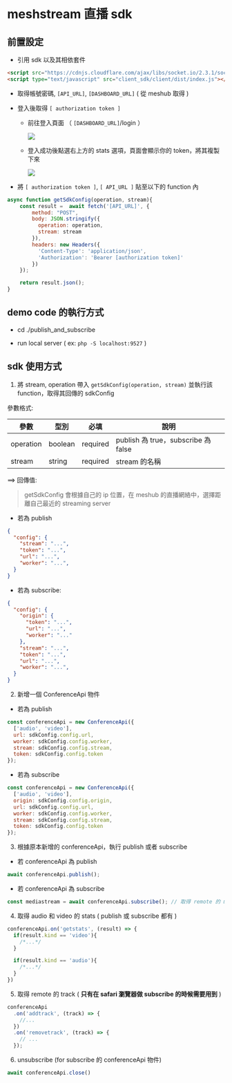 # meshstream 直播 sdk

## 前置設定
- 引用 sdk 以及其相依套件
```html
<script src="https://cdnjs.cloudflare.com/ajax/libs/socket.io/2.3.1/socket.io.js"></script>
<script type="text/javascript" src="client_sdk/client/dist/index.js"></script>
```
- 取得帳號密碼, `[API_URL]`, `[DASHBOARD_URL]` ( 從 meshub 取得 )
- 登入後取得 `[ authorization token ]`
  - 前往登入頁面 （ `[DASHBOARD_URL]`/login ）

    ![](https://i.imgur.com/DSpTrQb.png)

  - 登入成功後點選右上方的 stats 選項，頁面會顯示你的 token，將其複製下來

    ![](https://i.imgur.com/x4vWtqt.png)

- 將 `[ authorization token ]`, `[ API_URL ]` 貼至以下的 function 內

```javascript
async function getSdkConfig(operation, stream){
    const result =  await fetch('[API_URL]', {
        method: "POST",
        body: JSON.stringify({
          operation: operation,
          stream: stream
        }),
        headers: new Headers({
          'Content-Type': 'application/json',
          'Authorization': 'Bearer [authorization token]'
        })
    });

    return result.json();
}
```

## demo code 的執行方式

- cd ./publish_and_subscribe

- run local server ( ex: `php -S localhost:9527` )


## sdk 使用方式

1. 將 stream, operation 帶入 `getSdkConfig(operation, stream)` 並執行該 function，取得其回傳的 sdkConfig

參數格式:

| 參數 | 型別 | 必填 | 說明 |
|  ----  | ----  | ---- | ---- |
| operation | boolean | required | publish 為 true，subscribe 為 false |
| stream | string | required | stream 的名稱 |

==> 回傳值: 

> getSdkConfig 會根據自己的 ip 位置，在 meshub 的直播網絡中，選擇距離自己最近的 streaming server

- 若為 publish
```json
{
  "config": {
    "stream": "...",
    "token": "...",
    "url": "...",
    "worker": "...",
  } 
}
```
- 若為 subscribe:
```json
{
  "config": {
    "origin": {
      "token": "...",
      "url": "...",
      "worker": "..."
    },
    "stream": "...",
    "token": "...",
    "url": "...",
    "worker": "...",
  } 
}
```

2. 新增一個 ConferenceApi 物件

- 若為 publish
```javascript
const conferenceApi = new ConferenceApi({
  ['audio', 'video'],
  url: sdkConfig.config.url,
  worker: sdkConfig.config.worker,
  stream: sdkConfig.config.stream,
  token: sdkConfig.config.token
});
```

- 若為 subscribe
```javascript
const conferenceApi = new ConferenceApi({
  ['audio', 'video'],
  origin: sdkConfig.config.origin,
  url: sdkConfig.config.url,
  worker: sdkConfig.config.worker,
  stream: sdkConfig.config.stream,
  token: sdkConfig.config.token
});
```

3. 根據原本新增的 conferenceApi，執行 publish 或者 subscribe 

- 若 conferenceApi 為 publish
```javascript
await conferenceApi.publish();
```

- 若 conferenceApi 為 subscribe
```javascript
const mediastream = await conferenceApi.subscribe(); // 取得 remote 的 mediastream
```

4. 取得 audio 和 video 的 stats ( publish 或 subscribe 都有 )

```javascript
conferenceApi.on('getstats', (result) => {
  if(result.kind == 'video'){
    /*...*/
  }

  if(result.kind == 'audio'){
    /*...*/
  }
})
```

5. 取得 remote 的 track ( **只有在 safari 瀏覽器做 subscribe 的時候需要用到** )

```javascript
conferenceApi
  .on('addtrack', (track) => {
    //...
  })
  .on('removetrack', (track) => {
    // ...
  });
```

6. unsubscribe (for subscribe 的 conferenceApi 物件)

```javascript
await conferenceApi.close()
```
